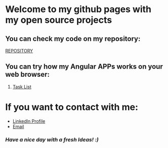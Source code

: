 # **Welcome to my github pages with my open source projects**

## You can check my code on my repository:
[REPOSITORY](https://github.com/PiotrOleksy24?tab=repositories)
## You can try how my Angular APPs works on your web browser:
1. [Task List](https://piotroleksy24.github.io/lista-zadan/)

# If you want to contact with me:
- [LinkedIn Profile](https://www.linkedin.com/in/piotr-oleksy-programmer/)
- [Email](mailto:piotr.oleksy.24@gmail.com)
 
 ### *Have a nice day with a fresh Ideas! :)*
